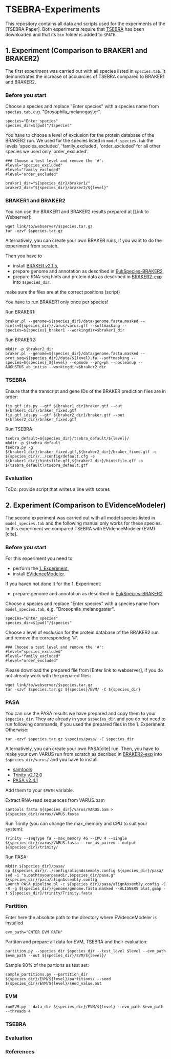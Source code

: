 # TSEBRA-Experiments

This repository contains all data and scripts used for the experiments of the [TSEBRA Paper].
Both experiments require that [TSEBRA](https://github.com/LarsGab/TSEBRA) has been downloaded and that its ```bin``` folder is added to ```$PATH```.

<h2 id="1-exp"> 1. Experiment (Comparison to BRAKER1 and BRAKER2)</h2>

The first experiment was carried out with all species listed in ```species.tab```. It demonstrates the increase of accuarcies of TSEBRA compared to BRAKER1 and BRAKER2.

### Before you start
Choose a species and replace "Enter species" with a species name from ```species.tab```, e.g. "Drosophila_melanogaster".
```console
species="Enter_species"
species_dir=$(pwd)"/$species"
```

You have to choose a level of exclusion for the protein database of the BRAKER2 run.
We used for the species listed in ```model_species.tab``` the levels 'species_excluded', 'family_excluded', 'order_excluded' for all other species we used only 'order_excluded'.
```console
### Choose a test level and remove the '#':
#level="species_excluded"
#level="family_excluded"
#level="order_excluded"

braker1_dir="${species_dir}/braker1/"
braker2_dir="${species_dir}/braker2/${level}"
```

### BRAKER1 and BRAKER2
You can use the BRAKER1 and BRAKER2 results prepared at [Link to Webserver]:
```console
wget link/to/webserver/$species.tar.gz
tar -xzvf $species.tar.gz
```

Alternatively, you can create your own BRAKER runs, if you want to do the experiment from scratch.

Then you have to
* install [BRAKER v2.1.5](https://github.com/Gaius-Augustus/BRAKER/releases/tag/v2.1.5),
* prepare genome and annotation as described in [EukSpecies-BRAKER2](https://github.com/gatech-genemark/EukSpecies-BRAKER2),
* prepare RNA-seq hints and protein data as described in [BRAKER2-exp](https://github.com/gatech-genemark/BRAKER2-exp) into ```$species_dir```.

make sure the files are at the correct positions (script)

You have to run BRAKER1 only once per species!

Run BRAKER1:

```console
braker.pl --genome=${species_dir}/data/genome.fasta.masked --hints=${species_dir}/varus/varus.gff --softmasking --species=${species}_braker1 --workingdir=$braker1_dir
```

Run BRAKER2:
```console
mkdir -p $braker2_dir
braker.pl --genome=${species_dir}/data/genome.fasta.masked --prot_seq=${species_dir}/data/${level}.fa --softmasking --species=${species}_${level} --epmode --prg=ph --nocleanup --AUGUSTUS_ab_initio --workingdir=$braker2_dir
```

### TSEBRA

Ensure that the transcript and gene IDs of the BRAKER prediction files are in order:
```console
fix_gtf_ids.py --gtf ${braker1_dir}braker.gtf --out ${braker1_dir}/braker_fixed.gtf
fix_gtf_ids.py --gtf ${braker2_dir}/braker.gtf --out ${braker2_dir}/braker_fixed.gtf
```

Run TSEBRA:
```console
tsebra_default=${species_dir}/tsebra_default/${level}/
mkdir -p $tsebra_default
tsebra.py -g ${braker1_dir}/braker_fixed.gtf,${braker2_dir}/braker_fixed.gtf -c ${species_dir}/../config/default.cfg -e ${braker1_dir}/hintsfile.gff,${braker2_dir}/hintsfile.gff -o ${tsebra_default}/tsebra_default.gtf
```

### Evaluation
ToDo: provide script that writes a line with scores

## 2. Experiment (Comparison to EVidenceModeler)

The second experiment was carried out with all model species listed in ```model_species.tab``` and the following manual only works for these species. In this experiment we compared TSEBRA with EVidenceModeler (EVM) [cite].

### Before you start

For this experiment you need to
* perform the [1. Experiment](#1-exp),
* install [EVidenceModeler](https://github.com/EVidenceModeler/EVidenceModeler).

If you haven not done it for the 1. Experiment:
* prepare genome and annotation as described in [EukSpecies-BRAKER2](https://github.com/gatech-genemark/EukSpecies-BRAKER2)

Choose a species and replace "Enter species" with a species name from ```model_species.tab```, e.g. "Drosophila_melanogaster".
```console
species="Enter_species"
species_dir=$(pwd)"/$species"
```

Choose a level of exclusion for the protein database of the BRAKER2 run and remove the corresponding '#'.
```console
### Choose a test level and remove the '#':
#level="species_excluded"
#level="family_excluded"
#level="order_excluded"
```

Please download the prepared file from [Enter link to webserver], if you do not already work with the prepared files:
```console
wget link/to/webserver/$species.tar.gz
tar -xzvf $species.tar.gz ${species}/EVM/ -C ${species_dir}
```

### PASA
You can use the PASA results we have prepared and copy them to your ```$species_dir```.
They are already in your ```$species_dir``` and you do not need to run following commands, if you used the prepared files in the 1. Experiment. Otherwise:
```console
tar -xzvf $species.tar.gz $species/pasa/ -C $species_dir
```

Alternatively, you can create your own PASA[cite] run. Then, you have to make your own VARUS run from scratch as decribed in [BRAKER2-exp](https://github.com/gatech-genemark/BRAKER2-exp) into ```$species_dir/varus/``` and you have to install:
* [samtools](https://github.com/samtools/samtools)
* [Trinity v2.12.0](https://github.com/trinityrnaseq/trinityrnaseq/releases/tag/v2.12.0)
* [PASA v2.4.1](https://github.com/PASApipeline/PASApipeline/releases/tag/pasa-v2.4.1)

Add them to your ```$PATH``` variable.

Extract RNA-read sequences from VARUS.bam
```console
samtools fasta ${species_dir}/varus/VARUS.bam > ${species_dir}/varus/VARUS.fasta
```

Run Trinity (you can change the max_memory and CPU to suit your system):
```console
Trinity --seqType fa --max_memory 4G --CPU 4 --single ${species_dir}/varus/VARUS.fasta --run_as_paired --output ${species_dir}/trinity/
```

Run PASA:
```console
mkdir ${species_dir}/pasa/
cp ${species_dir}/../config/alignAssembly.config ${species_dir}/pasa/
sed -i "s,pathtoyourpasadir,$species_dir/pasa,g" ${species_dir}/pasa/alignAssembly.config
Launch_PASA_pipeline.pl -c ${species_dir}/pasa/alignAssembly.config -C -R -g ${species_dir}/genome/genome.fasta.masked --ALIGNERS blat,gmap -t ${species_dir}/trinity/Trinity.fasta
```

### Partition
Enter here the absolute path to the directory where EVidenceModeler is installed
```console
evm_path="ENTER EVM PATH"
```

Partiton and prepare all data for EVM, TSEBRA and their evaluation:
```console
partition.py --species_dir $species_dir --test_level $level --evm_path $evm_path --out ${species_dir}/EVM/${level}/
```

Sample 90% of the partions as test set:
```console
sample_partitions.py --partition_dir ${species_dir}/EVM/${level}/partitions/ --seed ${species_dir}/EVM/${level}/seed_value.out
```

### EVM

```console
runEVM.py --data_dir ${species_dir}/EVM/${level} --evm_path $evm_path --threads 4
```
### TSEBRA

### Evaluation


### References
